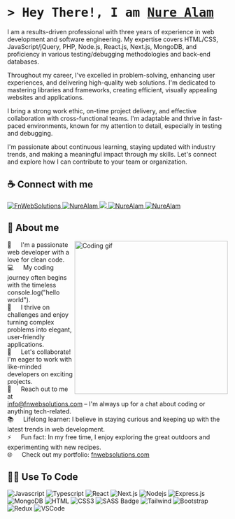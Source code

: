 <h1>
  <samp>&gt; Hey There!, I am
    <b><a target="_blank" href="https://alsiam.com">Nure Alam</a></b>
  </samp>
</h3>

<!-- Bio -->
<p>I am a results-driven professional with three years of experience in web development and software engineering. My expertise covers HTML/CSS, JavaScript/jQuery, PHP, Node.js, React.js, Next.js, MongoDB, and proficiency in various testing/debugging methodologies and back-end databases.</p>
<p>Throughout my career, I've excelled in problem-solving, enhancing user experiences, and delivering high-quality web solutions. I'm dedicated to mastering libraries and frameworks, creating efficient, visually appealing websites and applications.</p>
<p>I bring a strong work ethic, on-time project delivery, and effective collaboration with cross-functional teams. I'm adaptable and thrive in fast-paced environments, known for my attention to detail, especially in testing and debugging.</p>
<p>I'm passionate about continuous learning, staying updated with industry trends, and making a meaningful impact through my skills. Let's connect and explore how I can contribute to your team or organization.</p>


<!-- Social Links -->
## ☕ Connect with me

<p>
 <a href="https://fnwebsolutions.com" target="blank">
  <img src="https://img.shields.io/badge/Website-DC143C?style=for-the-badge&logo=medium&logoColor=white" alt="FnWebSolutions" />
 </a>
 <a href="https://linkedin.com/in/nurealam36" target="_blank">
  <img src="https://img.shields.io/badge/LinkedIn-0077B5?style=for-the-badge&logo=linkedin&logoColor=white" alt="NureAlam"/>
 </a>
 <a href="https://twitter.com/nurealam36" target="_blank">
  <img src="https://img.shields.io/badge/Twitter-1DA1F2?style=for-the-badge&logo=twitter&logoColor=white" />
 </a>
 <a href="https://instagram.com/nurealam36" target="_blank">
  <img src="https://img.shields.io/badge/Instagram-fe4164?style=for-the-badge&logo=instagram&logoColor=white" alt="NureAlam" />
 </a> 
 <a href="https://facebook.com/nurealam36" target="_blank">
  <img src="https://img.shields.io/badge/Facebook-20BEFF?&style=for-the-badge&logo=facebook&logoColor=white" alt="NureAlam"  />
  </a> 
</p>


<!-- About Me -->
 ## 👤 About me
 
<p>
 <img align="right" width="350" src="/assets/programmer.gif" alt="Coding gif" />
  
 🚀 &emsp; I'm a passionate web developer with a love for clean code. <br/>
 💻 &emsp; My coding journey often begins with the timeless console.log("hello world"). <br/>
 🌟 &emsp; I thrive on challenges and enjoy turning complex problems into elegant, user-friendly applications. <br/>
 🤝 &emsp; Let's collaborate! I'm eager to work with like-minded developers on exciting projects. <br/>
 📧 &emsp; Reach out to me at info@fnwebsolutions.com – I'm always up for a chat about coding or anything tech-related. <br/>
 📚 &emsp; Lifelong learner: I believe in staying curious and keeping up with the latest trends in web development. <br/>
 ⚡ &emsp; Fun fact: In my free time, I enjoy exploring the great outdoors and experimenting with new recipes. <br/>
 🌐 &emsp; Check out my portfolio: [fnwebsolutions.com](https://fnwebsolutions.com)
</p>

<!-- Technologies -->
## 👨‍💻 Use To Code

![Javascript](https://img.shields.io/badge/Javascript-F0DB4F?style=for-the-badge&labelColor=black&logo=javascript&logoColor=F0DB4F)
![Typescript](https://img.shields.io/badge/Typescript-007acc?style=for-the-badge&labelColor=black&logo=typescript&logoColor=007acc)
![React](https://img.shields.io/badge/-React-61DBFB?style=for-the-badge&labelColor=black&logo=react&logoColor=61DBFB)
![Next.js](https://img.shields.io/badge/next.js-000000?style=for-the-badge&logo=nextdotjs&logoColor=white)
![Nodejs](https://img.shields.io/badge/Nodejs-3C873A?style=for-the-badge&labelColor=black&logo=node.js&logoColor=3C873A)
![Express.js](https://img.shields.io/badge/Express.js-000000?style=for-the-badge&logo=express&logoColor=white)
![MongoDB](https://img.shields.io/badge/MongoDB-4EA94B?style=for-the-badge&logo=mongodb&logoColor=white)
![HTML](https://img.shields.io/badge/HTML5-E34F26?style=for-the-badge&logo=html5&logoColor=white)
![CSS3](https://img.shields.io/badge/CSS3-1572B6?style=for-the-badge&logo=css3&logoColor=white)
![SASS Badge](https://img.shields.io/badge/Sass-CC6699?style=for-the-badge&logo=sass&logoColor=white)
![Tailwind](https://img.shields.io/badge/Tailwind_CSS-092749?style=for-the-badge&logo=tailwindcss&logoColor=06B6D4&labelColor=000000)
![Bootstrap](https://img.shields.io/badge/Bootstrap-563D7C?style=for-the-badge&logo=bootstrap&logoColor=white)
![Redux](https://img.shields.io/badge/Redux-593D88?style=for-the-badge&logo=redux&logoColor=white)
![VSCode](https://img.shields.io/badge/Visual_Studio-0078d7?style=for-the-badge&logo=visual%20studio&logoColor=white)
